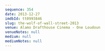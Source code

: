 ```yaml
---
sequence: 354
date: 2013-12-27
imdbId: tt0993846
slug: the-wolf-of-wall-street-2013
venue: Alamo Drafthouse Cinema - One Loudoun
venueNotes: null
medium: null
mediumNotes: null
---
```


